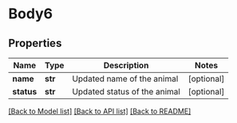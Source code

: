 # Body6

## Properties
Name | Type | Description | Notes
------------ | ------------- | ------------- | -------------
**name** | **str** | Updated name of the animal | [optional] 
**status** | **str** | Updated status of the animal | [optional] 

[[Back to Model list]](../README.md#documentation-for-models) [[Back to API list]](../README.md#documentation-for-api-endpoints) [[Back to README]](../README.md)

